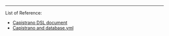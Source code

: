 
-----
List of Reference: 
- [Capistrano DSL document](http://rdoc.info/github/capistrano/capistrano/master/Capistrano/DSL)
- [Capistrano and database.yml](http://simonecarletti.com/blog/2009/06/capistrano-and-database-yml/)
